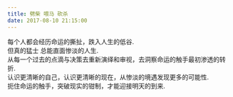 ```yaml
---
title: 劈柴 喂马 砍杀  
date: 2017-08-10 21:15:00
---
```

每个人都会经历命运的撕扯，跌入人生的低谷.  
但真的猛士 总能直面惨淡的人生.  
从每一个过去的点滴与决策去重新演绎和审视，去洞察命运的触手最初渗透的转折.  
认识更清晰的自己，认识更清晰的现在，从惨淡的境遇发现更多的可能性.  
扼住命运的触手，突破现实的钳制，才能迎接明天的到来.   
